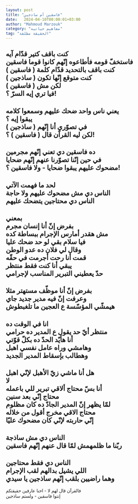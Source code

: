 ```yaml
---
layout: post
title: "فاسقين أم ساذجين"
date:   2024-04-10T00:00:01+03:00
author: "Mahmoud Marzouk"
category: "مفاهيم حياتيه"
tag: "الحقيقة مطلقة"
---
```



كنت باقف كتير قدّام آيه  
فاستخفّ قومه فأطاعوه إنّهم كانوا قوما فاسقين  
كنت باقف بالتحديد قدّام كلمة ( فاسقين )  
كنت متوقع إنّها تكون ( ساذجين )  
لكن مش ( فاسقين )  
فيا تري إيه السرّ ؟!  
-  
يعني ناس واحد ضحك عليهم وسمعوا كلامه  
يبقوا إيه ؟  
في تصوّري أنا إنّهم ( ساذجين )  
لكن ليه القرآن قال ( فاسقين ) ؟!  
-  
ده فاسقين دي تعني إنّهم مجرمين  
في حين إنّنا تصوّرنا عنهم إنّهم ضحايا  
مضحوك عليهم يبقوا ضحايا - ولا فاسقين ؟!  
-  
لحد ما فهمت الآتي  
الناس دي مش مضحوك عليهم ولا حاجة  
الناس دي محتاجين يتضحك عليهم  
-  
بمعني  
بفرض إنّ أنا إنسان مجرم  
مش هقدر أمارس الإجرام ببساطة كده  
فيا سلام بقي لو حد ضحك عليا  
وقال لي فلان ده عدو الوطن  
قمت أنا رحت أجرمت في حقّه  
يبقي أنا كنت فقط منتظر  
حدّ يعطيني التبرير المناسب لإجرامي  
-  
بفرض إنّ أنا موظّف مستهتر مثلا  
وعرفت إنّ فيه مدير جديد جاي  
هيمشّي المؤسّسة ع العجين ما تلغبطوش  
-  
انا في الوقت ده  
منتظر أيّ حد يقول ع المدير ده حرامي  
أنا هأيّد الحدّ ده بكلّ قوّتي  
وهامشي وراه عامل نفسي اهبل  
وهطالب بإسقاط المدير الجديد  
-  
هل أنا ماشي زيّ الأهبل لإنّي اهبل  
لا  
أنا بسّ محتاج ألاقي تبرير للي باعمله  
محتاج إنّي بعد سنين  
لمّا يظهر إنّ المدير الجادّ ده كان مظلوم  
محتاج الاقي مخرج أقول من خلاله  
إنّي حاربته لإنّي كان مضحوك عليّا  
-  
الناس دي مش ساذجة  
ربّنا ما ظلمهمش لمّا قال عنهم إنّهم فاسقين  
-  
الناس دي فقط محتاجين  
اللي يشيل بدالهم لقب الإجرام  
وهما راضيين بلقب إنّهم ساذجين يا سيدي  
-  
فالقرآن قال لهم لا - احنا عارفين حقيقتكم  
إنتوا فاسقين - ولستم ساذجين
